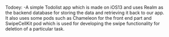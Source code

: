 Todoey: -A simple Todolist app which is made on iOS13 and uses Realm as the backend database for storing the data and retrieving it back to our app. It also uses some pods such as Chameleon for the front end part and SwipeCellKit pod which is used for developing the swipe functionality for deletion of a particular task.
